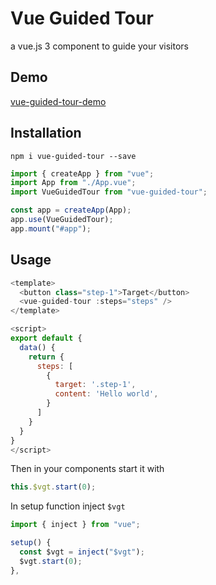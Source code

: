 # Vue Guided Tour

a vue.js 3 component to guide your visitors

## Demo

[vue-guided-tour-demo](https://yaminncco.github.io/vue-guided-tour/)

## Installation

```
npm i vue-guided-tour --save
```

```js
import { createApp } from "vue";
import App from "./App.vue";
import VueGuidedTour from "vue-guided-tour";

const app = createApp(App);
app.use(VueGuidedTour);
app.mount("#app");
```

## Usage

```js
<template>
  <button class="step-1">Target</button>
  <vue-guided-tour :steps="steps" />
</template>

<script>
export default {
  data() {
    return {
      steps: [
        {
          target: '.step-1',
          content: 'Hello world',
        }
      ]
    }
  }
}
</script>
```

Then in your components start it with

```js
this.$vgt.start(0);
```

In setup function inject `$vgt`

```js
import { inject } from "vue";

setup() {
  const $vgt = inject("$vgt");
  $vgt.start(0);
},
```
